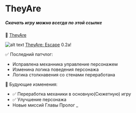 # TheyAre
##### Скачать игру можно всегда по этой ссылке

:large_blue_diamond: [TheyAre](https://drive.google.com/uc?export=download&id=1h1ogKGpgsCNfyO3AyB-isjythuaOEFNb)

![alt text](figures/img.png) [TheyAre: Escape](https://drive.google.com/uc?export=download&id=1ee2WFQmeSNZ1_REJIfbR5CIvpSWyryJc) 0.2a!


:white_check_mark: Последний патчлог:
- Исправлена механника управление персонажем
- Изменина логика поведения персонажа
- Логика столкнавения со стенами переработана 

:black_square_button: Будующие изменения:
- :white_check_mark: Переработка механики в основную(Сюжетную) игру
- :white_check_mark: Улучшение персонажа
- Новые миссий Главы Пролог
_
